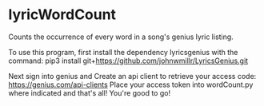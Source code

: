 # lyricWordCount
Counts the occurrence of every word in a song's genius lyric listing.

To use this program, first install the dependency lyricsgenius with the command:
pip3 install git+https://github.com/johnwmillr/LyricsGenius.git

Next sign into genius and Create an api client to retrieve your access code:
      https://genius.com/api-clients
Place your access token into wordCount.py where indicated and that's all! You're good to go!
